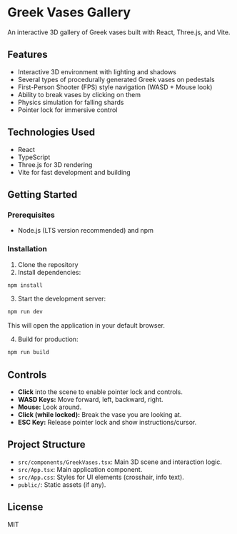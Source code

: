 # Greek Vases Gallery

An interactive 3D gallery of Greek vases built with React, Three.js, and Vite.

## Features

- Interactive 3D environment with lighting and shadows
- Several types of procedurally generated Greek vases on pedestals
- First-Person Shooter (FPS) style navigation (WASD + Mouse look)
- Ability to break vases by clicking on them
- Physics simulation for falling shards
- Pointer lock for immersive control

## Technologies Used

- React
- TypeScript
- Three.js for 3D rendering
- Vite for fast development and building

## Getting Started

### Prerequisites

- Node.js (LTS version recommended) and npm

### Installation

1. Clone the repository
2. Install dependencies:

```bash
npm install
```

3. Start the development server:

```bash
npm run dev
```

This will open the application in your default browser.

4. Build for production:

```bash
npm run build
```

## Controls

- **Click** into the scene to enable pointer lock and controls.
- **WASD Keys:** Move forward, left, backward, right.
- **Mouse:** Look around.
- **Click (while locked):** Break the vase you are looking at.
- **ESC Key:** Release pointer lock and show instructions/cursor.

## Project Structure

- `src/components/GreekVases.tsx`: Main 3D scene and interaction logic.
- `src/App.tsx`: Main application component.
- `src/App.css`: Styles for UI elements (crosshair, info text).
- `public/`: Static assets (if any).

## License

MIT
